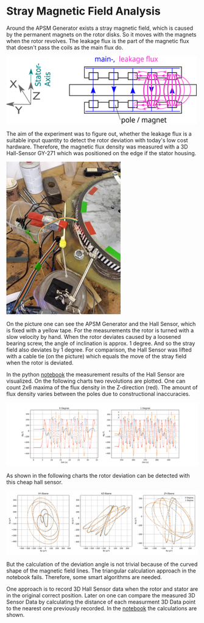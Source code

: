 # Stray Magnetic Field Analysis

Around the APSM Generator exists a stray magnetic field, which is caused by the permanent magnets on the rotor disks. So it moves with the magnets when the rotor revolves. The leakage flux is the part of the magnetic flux that doesn't pass the coils as the main flux do.

<img src="./Stray_Field_Analysis/Streufluss_en2.svg" width="500" />

The aim of the experiment was to figure out, whether the leakage flux is a suitable input quantity to detect the rotor deviation with today's low cost hardware.
Therefore, the magnetic flux density was measured with a 3D Hall-Sensor GY-271 which was positioned on the edge if the stator housing.

<img src="./measurement_data/StrayField/HallSensorUKabelbinder.jpg" width="300" />

On the picture one can see the APSM Generator and the Hall Sensor, which is fixed with a yellow tape. For the measurements the rotor is turned with a slow velocity by hand. When the rotor deviates caused by a loosened bearing screw, the angle of inclination is approx. 1 degree. And so the stray field also deviates by 1 degree. For comparison, the Hall Sensor was lifted with a cable tie (on the picture) which equals the move of the stray field when the rotor is deviated.

In the python [notebook](./Stray_Field_Analysis/MagneticStrayFieldAnalysis.ipynb) the measurement results of the Hall Sensor are visualized.
On the following charts two revolutions are plotted. One can count 2x6 maxima of the flux density in the Z-direction (red). The amount of flux density varies between the poles due to constructional inaccuracies.

<img src="./Stray_Field_Analysis/20210310_1D_Hall_alle_KOS_MA.svg" width="800" />

As shown in the following charts the rotor deviation can be detected with this cheap hall sensor.

<img src="./Stray_Field_Analysis/20210310_2D_Hall_alle_KOS_MA.svg" width="800" />

But the calculation of the deviation angle is not trivial because of the curved shape of the magnetic field lines. The triangular calculation approach in the notebook fails.
Therefore, some smart algorithms are needed.

One approach is to record 3D Hall Sensor data when the rotor and stator are in the original correct position. Later on one can compare the measured 3D Sensor Data by calculating the distance of each measurment 3D Data point to the nearest one previously recorded. In the [notebook](./Stray_Field_Analysis/MagneticStrayFieldAnalysis_GY271_dist.ipynb) the calculations are shown.